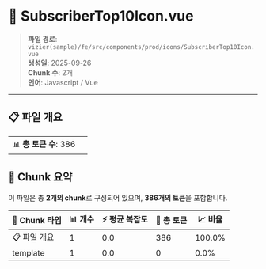 # 📄 SubscriberTop10Icon.vue

> **파일 경로**: `vizier(sample)/fe/src/components/prod/icons/SubscriberTop10Icon.vue`  
> **생성일**: 2025-09-26  
> **Chunk 수**: 2개  
> **언어**: Javascript / Vue
---


## 📋 파일 개요

| | |
|--|--|
| 📊 **총 토큰 수**: 386 |  |






## 🧩 Chunk 요약

이 파일은 총 **2개의 chunk**로 구성되어 있으며, **386개의 토큰**을 포함합니다.

| 🧩 Chunk 타입 | 📊 개수 | ⚡ 평균 복잡도 | 📝 총 토큰 | 📈 비율 |
|---------------|--------|-------------|----------|--------|
| 📋 파일 개요 | 1 | 0.0 | 386 | 100.0% |
| template | 1 | 0.0 | 0 | 0.0% |

